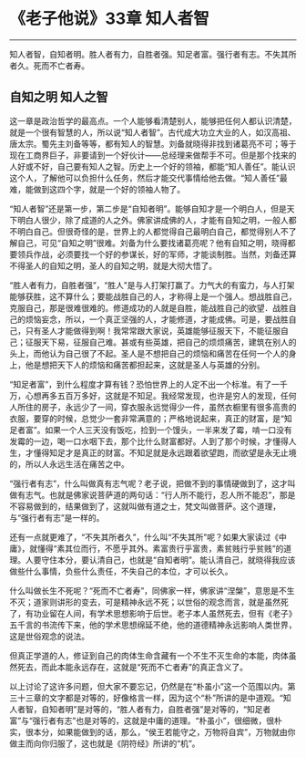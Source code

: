 # 《老子他说》33章 知人者智

------

知人者智，自知者明。胜人者有力，自胜者强。知足者富。强行者有志。不失其所者久。死而不亡者寿。

## 自知之明 知人之智

这一章是政治哲学的最高点。一个人能够看清楚别人，能够把任何人都认识清楚，就是一个很有智慧的人，所以说“知人者智”。古代成大功立大业的人，如汉高祖、唐太宗。蜀先主刘备等等，都有知人的智慧。刘备就晓得非找到诸葛亮不可；等于现在工商界巨子，非要请到一个好伙计——总经理来做帮手不可。但是那个找来的人好或不好，自己要有知人之智。历史上一个好的领袖，都能“知人善任”。能认识这个人，了解他可以负担什么任务，然后才能交代事情给他去做。“知人善任”最难，能做到这四个字，就是一个好的领袖人物了。

“知人者智”还是第一步，第二步是“自知者明”。能够自知才是一个明白人，但是天下明白人很少，除了成道的人之外。佛家讲成佛的人，才能有自知之明，一般人都不明白自己。但很奇怪的是，世界上的人都觉得自己最明白自己，都觉得别人不了解自己，可见“自知之明”很难。刘备为什么要找诸葛亮呢？他有自知之明，晓得都要领兵作战，必须要找一个好的参谋长，好的军师，才能谈制胜。当然，刘备还算不得圣人的自知之明，圣人的自知之明，就是大彻大悟了。

“胜人者有力，自胜者强”，“胜人”是与人打架打赢了。力气大的有蛮力，与人打架能够获胜，这不算什么；要能战胜自己的人，才称得上是一个强人。想战胜自己，克服自己，那是很难很难的。修道成功的人就是自胜，能战胜自己的欲望．战胜自己的烦恼妄念，所以，一个真正坚强的人，才能修道，才能成佛。可是，要战胜自己，只有圣人才能做得到啊！我常常跟大家说，英雄能够征服天下，不能征服自己；征服天下易，征服自己难。甚或有些英雄，把自己的烦烦痛苦，建筑在别人的头上，而他认为自己很了不起。圣人是不想把自己的烦恼和痛苦在任何一个人的身上，他是想把天下人的烦恼和痛苦都担起来，这就是圣人与英雄的分别。

“知足者富”，到什么程度才算有钱？恐怕世界上的人定不出一个标准。有了一千万，心想再多五百万多好，这就是不知足。我经常发现，也许是穷人的发现，任何人所住的房子，永远少了一间，穿衣服永远觉得少一件，虽然衣橱里有很多高贵的衣服，要穿的时候，总觉少一套非常满意的；严格地说起来，真正的财富，是“知足者富”。如果一个人三天没有饭吃，捡到一个馒头，一半来发了霉，啃一口没有发霉的一边，喝一口水咽下去，那个比什么财富都好。人到了那个时候，才懂得人生，才懂得知足才是真正的财富。不知足就是永远跟着欲望跑，而欲望是永无止境的，所以人永远生活在痛苦之中。

“强行者有志”，什么叫做真有志气呢？老子说，把做不到的事情硬做到了，这才叫做有志气。也就是佛家说菩萨道的两句话：“行人所不能行，忍人所不能忍”，那是不容易做到的，结果做到了，这就叫做有道之士，梵文叫做菩萨。这个道理，与“强行者有志”是一样的。

还有一点就更难了，“不失其所者久”，什么叫“不失其所”呢？如果大家读过《中庸》，就懂得“素其位而行，不愿乎其外。素富贵行乎富贵，素贫贱行乎贫贱”的道理。人要守住本分，要认清自己，也就是“自知者明”。能认清自己，就晓得我应该做些什么事情，负些什么责任，不失自己的本位，才可以长久。

什么叫做长生不死呢？“死而不亡者寿”，同佛家一样，佛家讲“涅槃”，意思是不生不灭；道家则讲形的变去，可是精神永远不死；以世俗的观念而言，就是虽然死了，有功业留在人间，有学术思想影响于后世。老子本人虽然死去，但有《老子》五千言的书流传下来，他的学术思想绵延不绝，他的道德精神永远影响人类世界，这是世俗观念的说法。

但真正学道的人，修证到自己的肉体生命含藏有一个不生不灭生命的本能，肉体虽然死去，而此本能永远存在，这就是“死而不亡者寿”的真正含义了。

以上讨论了这许多问题，但大家不要忘记，仍然是在“朴虽小”这一个范围以内。第三十三章的文字都是对等的，好像格言一样，因为这个“朴”所讲的是中道观。“知人者智，自知者明”是对等的，“胜人者有力，自胜者强”是对等的，“知足者富”与“强行者有志”也是对等的，这就是中庸的道理。“朴虽小”，很细微，很朴实，很本分，如果能做到的话，那么，“侯王若能守之，万物将自宾”，万物就由你做主而向你归服了，这也就是《阴符经》所讲的“机”。